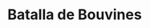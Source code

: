﻿---
title: "Batalla de Bouvines"
permalink: periodes_236.html
layout: periode
dataInici: 1214-07-27
sidebar: periodes
pares:
  - 299:
    title: "Islas Británicas"
    dataInici: "(1066)"
    dataFi: "(1500)"

fills:
jocsPrincipals:
jocsEscenaris:
jocsEpoca:
  - title: "Age of Chivalry"
    bggId: 2917
    escenari: "Bouvines"

  - title: "Ancient Battles Deluxe Expansion Kit 1: Elephants at War"
    bggId: 37563
    escenari: "Bouvines"

  - title: "Au fil de l'épée"
    bggId: 9833
    escenari: "Bouvines"
    dataInici: 
    dataFi: 

  - title: "Chainmail"
    bggId: 35508
    escenari: "Bouvines"
    dataInici: 
    dataFi: 

  - title: "Swords of Sovereignty: Bouvines 1214 – Worringen 1288"
    bggId: 125318
    escenari: "Bouvines"
    dataInici: 
    dataFi: 

jocsEpocaEscenaris:
---
